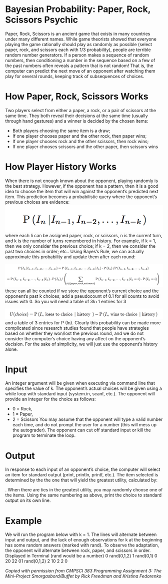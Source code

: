 # Bayesian Probability: Paper, Rock, Scissors Psychic
Paper, Rock, Scissors is an ancient game that exists in many countries under many different names. While game theorists showed that everyone playing the game rationally should play as randomly as possible (select paper, rock, and scissors each with 1/3 probability), people are terrible random number generators. If a person makes a sequence of random numbers, then conditioning a number in the sequence based on a few of the past numbers often reveals a pattern that is not random! That is, the computer can predict the next move of an opponent after watching them play for several rounds, keeping track of subsequences of choices.

# How Paper, Rock, Scissors Works
Two players select from either a paper, a rock, or a pair of scissors at the same time. They both reveal their decisions at the same time (usually through hand gestures) and a winner is decided by the chosen items:
+ Both players choosing the same item is a draw;
+ If one player chooses paper and the other rock, then paper wins;
+ If one player chooses rock and the other scissors, then rock wins;
+ If one player chooses scissors and the other paper, then scissors wins

# How Player History Works
When there is not enough known about the opponent, playing randomly is the best strategy. However, if the opponent has a pattern, then it is a good idea to choose the item that will win against the opponent’s predicted next item. This prediction becomes a probabilistic query where the opponent’s previous choices are evidence:
![alt text](https://github.com/wesleytian/roshambo-god/blob/master/images/pic1.png "pic 1")
where each Ii can be assigned paper, rock, or scissors, n is the current turn, and k is the number of turns remembered in history. For example, if k = 1, then we only consider the previous choice; if k = 2, then we consider the past two choices in order; etc.. Using Bayes’s Rule, we can actually approximate this probability and update them after each round:

![alt text](https://github.com/wesleytian/roshambo-god/blob/master/images/pic2.png "pic 2")
these can all be counted if we store the opponent’s current choice and the opponent’s past k choices; add
a pseudocount of 0.1 for all counts to avoid issues with 0. So you will need a table of 3k+1 entries for 3

![alt text](https://github.com/wesleytian/roshambo-god/blob/master/images/pic3.png "pic 3") 
and a table of 3 entries for P (In). Clearly this probability can be made more complicated since research studies found that people have strategies based on whether they won/lost the previous round, and we do not consider the computer’s choice having any affect on the opponent’s decision. For the sake of simplicity, we will just use the opponent’s history alone.

# Input
An integer argument will be given when executing via command line that specifies the value of k. The opponent’s actual choices will be given using a while loop with standard input (system.in, scanf, etc.). The opponent will provide an integer for the choice as follows:
+ 0 = Rock,
+ 1 = Paper, 
+ 2 = Scissors
You may assume that the opponent will type a valid number each time, and do not prompt the user for a number (this will mess up the autograder). The opponent can cut off standard input or kill the program to terminate the loop.

# Output
In response to each input of an opponent’s choice, the computer will select an item for standard output (print, println, printf, etc.). The item selected is determined by the the one that will yield the greatest utility, calculated by:


. When there are ties in the greatest utility, you may randomly choose one of the items. Using the same numbering as above, print the choice to standard output on its own line.

# Example
We will run the program below with k = 1. The lines will alternate between input and output, and the lack of enough observations for k at the beginning has some random answers (marked with rand). To observe the adaptation, the opponent will alternate between rock, paper, and scissors in order.
Displayed in Terminal (rand would be a number)
0
rand(0,1,2)
1
rand(0,1) 0 20 22 01 rand(0,1,2) 2 10 2
2
0

*Copied with permission from CMPSCI 383 Programming Assignment 3: The Mini-Project Smorgasbord/Buffet by Rick Freedman and Kristina Fedorenko*

